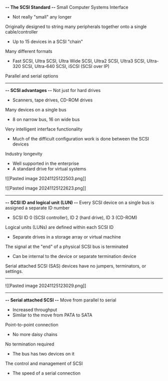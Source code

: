 **-- The SCSI Standard --**
Small Computer Systems Interface
- Not really "small" any longer

Originally designed to string many peripherals together onto a single cable/controller
- Up to 15 devices in a SCSI "chain"

Many different formats
- Fast SCSI, Ultra SCSI, Ultra Wide SCSI, Ultra2 SCSI, Ultra3 SCSI, Ultra-320 SCSI, Ultra-640 SCSI, iSCSI (SCSI over IP)

Parallel and serial options

---
**-- SCSI advantages --**
Not just for hard drives
- Scanners, tape drives, CD-ROM drives

Many devices on a single bus
- 8 on narrow bus, 16 on wide bus

Very intelligent interface functionality
- Much of the difficult configuration work is done between the SCSI devices

Industry longevity
- Well supported in the enterprise
- A standard drive for virtual systems

![[Pasted image 20241125122503.png]]

![[Pasted image 20241125122623.png]]

---
**-- SCSI ID and logical unit (LUN) --**
Every SCSI device on a single bus is assigned a separate ID number
- SCSI ID 0 (SCSI controller), ID 2 (hard drive), ID 3 (CD-ROM)

Logical units (LUNs) are defined within each SCSI ID
- Separate drives in a storage array or virtual machine

The signal at the "end" of a physical SCSI bus is terminated
- Can be internal to the device or separate termination device

Serial attached SCSI (SAS) devices have no jumpers, terminators, or settings.

---

![[Pasted image 20241125123029.png]]

---
**-- Serial attached SCSI --**
Move from parallel to serial
- Increased throughput
- Similar to the move from PATA to SATA

Point-to-point connection
- No more daisy chains

No termination required
- The bus has two devices on it

The control and management of SCSI
- The speed of a serial connection